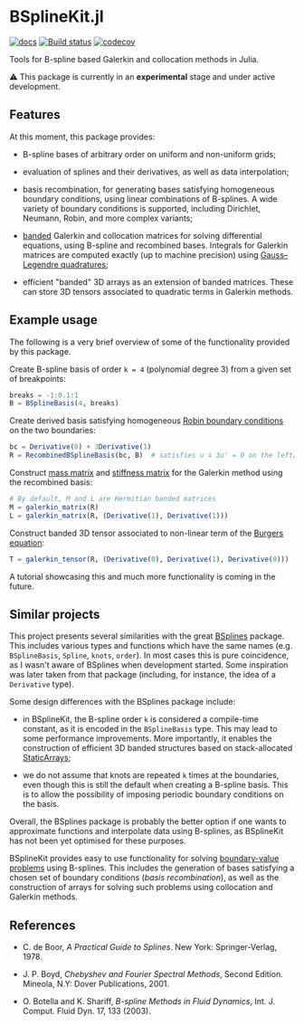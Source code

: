 # BSplineKit.jl

[![docs](https://img.shields.io/badge/docs-dev-blue.svg)](https://jipolanco.github.io/BSplineKit.jl/dev/)
[![Build status](https://travis-ci.com/jipolanco/BSplineKit.jl.svg?branch=master)](https://travis-ci.com/jipolanco/BSplineKit.jl)
[![codecov](https://codecov.io/gh/jipolanco/BSplineKit.jl/branch/master/graph/badge.svg)](https://codecov.io/gh/jipolanco/BSplineKit.jl)

Tools for B-spline based Galerkin and collocation methods in Julia.

⚠ This package is currently in an **experimental** stage and under active
development.

## Features

At this moment, this package provides:

- B-spline bases of arbitrary order on uniform and non-uniform grids;

- evaluation of splines and their derivatives, as well as data interpolation;

- basis recombination, for generating bases satisfying homogeneous boundary
  conditions, using linear combinations of B-splines.
  A wide variety of boundary conditions is supported, including Dirichlet,
  Neumann, Robin, and more complex variants;

- [banded](https://github.com/JuliaMatrices/BandedMatrices.jl) Galerkin and
  collocation matrices for solving differential equations, using B-spline and
  recombined bases.
  Integrals for Galerkin matrices are computed exactly (up to machine
  precision) using [Gauss–Legendre
  quadratures](https://github.com/JuliaApproximation/FastGaussQuadrature.jl);

- efficient "banded" 3D arrays as an extension of banded matrices.
  These can store 3D tensors associated to quadratic terms in Galerkin methods.

## Example usage

The following is a very brief overview of some of the functionality provided
by this package.

Create B-spline basis of order `k = 4` (polynomial degree 3) from a given
set of breakpoints:

```julia
breaks = -1:0.1:1
B = BSplineBasis(4, breaks)
```

Create derived basis satisfying homogeneous [Robin boundary
conditions](https://en.wikipedia.org/wiki/Robin_boundary_condition) on the
two boundaries:

```julia
bc = Derivative(0) + 3Derivative(1)
R = RecombinedBSplineBasis(bc, B)  # satisfies u ∓ 3u' = 0 on the left/right boundary
```

Construct [mass matrix](https://en.wikipedia.org/wiki/Mass_matrix) and
[stiffness matrix](https://en.wikipedia.org/wiki/Stiffness_matrix) for
the Galerkin method using the recombined basis:

```julia
# By default, M and L are Hermitian banded matrices
M = galerkin_matrix(R)
L = galerkin_matrix(R, (Derivative(1), Derivative(1)))
```

Construct banded 3D tensor associated to non-linear term of the [Burgers
equation](https://en.wikipedia.org/wiki/Burgers%27_equation):

```julia
T = galerkin_tensor(R, (Derivative(0), Derivative(1), Derivative(0)))
```

A tutorial showcasing this and much more functionality is coming in the
future.

## Similar projects

This project presents several similarities with the great
[BSplines](https://github.com/sostock/BSplines.jl) package.
This includes various types and functions which have the same names (e.g.
`BSplineBasis`, `Spline`, `knots`, `order`).
In most cases this is pure coincidence, as I wasn't aware of BSplines when
development started.
Some inspiration was later taken from that package (including, for instance,
the idea of a `Derivative` type).

Some design differences with the BSplines package include:

- in BSplineKit, the B-spline order `k` is considered a compile-time
  constant, as it is encoded in the `BSplineBasis` type. This may lead to some
  performance improvements. More importantly, it enables the construction of
  efficient 3D banded structures based on stack-allocated
  [StaticArrays](https://github.com/JuliaArrays/StaticArrays.jl);

- we do not assume that knots are repeated `k` times at the boundaries, even
  though this is still the default when creating a B-spline basis.
  This is to allow the possibility of imposing periodic boundary conditions
  on the basis.

Overall, the BSplines package is probably the better option if one wants to
approximate functions and interpolate data using B-splines, as BSplineKit has
not been yet optimised for these purposes.

BSplineKit provides easy to use functionality for solving
[boundary-value problems](https://en.wikipedia.org/wiki/Boundary_value_problem)
using B-splines.
This includes the generation of bases satisfying a chosen set of boundary
conditions (*basis recombination*), as well as the construction of
arrays for solving such problems using collocation and Galerkin methods.

## References

- C. de Boor, *A Practical Guide to Splines*. New York: Springer-Verlag, 1978.

- J. P. Boyd, *Chebyshev and Fourier Spectral Methods*, Second Edition.
  Mineola, N.Y: Dover Publications, 2001.

- O. Botella and K. Shariff, *B-spline Methods in Fluid Dynamics*, Int. J. Comput.
  Fluid Dyn. 17, 133 (2003).
